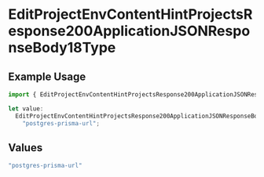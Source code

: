 # EditProjectEnvContentHintProjectsResponse200ApplicationJSONResponseBody18Type

## Example Usage

```typescript
import { EditProjectEnvContentHintProjectsResponse200ApplicationJSONResponseBody18Type } from "@vercel/sdk/models/editprojectenvop.js";

let value:
  EditProjectEnvContentHintProjectsResponse200ApplicationJSONResponseBody18Type =
    "postgres-prisma-url";
```

## Values

```typescript
"postgres-prisma-url"
```